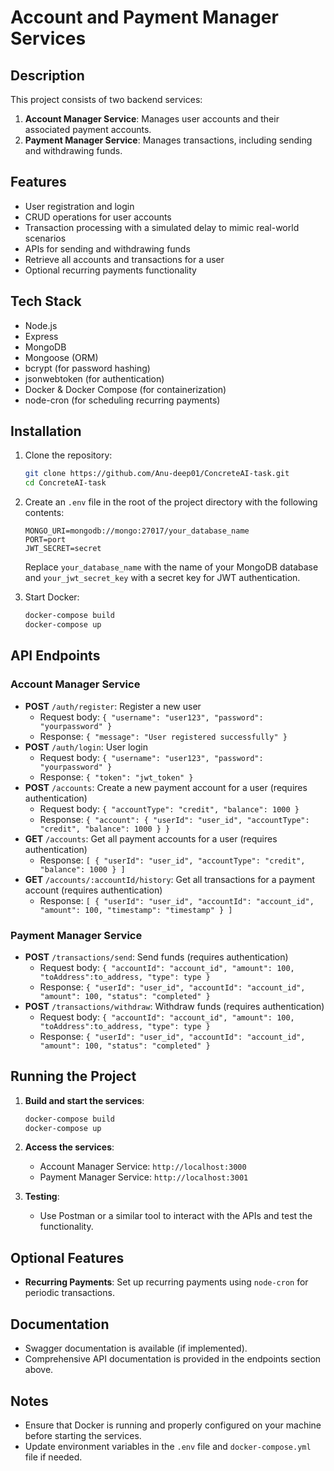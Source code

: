 # Account and Payment Manager Services

## Description

This project consists of two backend services:

1. **Account Manager Service**: Manages user accounts and their associated payment accounts.
2. **Payment Manager Service**: Manages transactions, including sending and withdrawing funds.

## Features

- User registration and login
- CRUD operations for user accounts
- Transaction processing with a simulated delay to mimic real-world scenarios
- APIs for sending and withdrawing funds
- Retrieve all accounts and transactions for a user
- Optional recurring payments functionality

## Tech Stack

- Node.js
- Express
- MongoDB
- Mongoose (ORM)
- bcrypt (for password hashing)
- jsonwebtoken (for authentication)
- Docker & Docker Compose (for containerization)
- node-cron (for scheduling recurring payments)

## Installation

1. Clone the repository:
    ```bash
    git clone https://github.com/Anu-deep01/ConcreteAI-task.git
    cd ConcreteAI-task
    ```

2. Create an `.env` file in the root of the project directory with the following contents:

    ```env
    MONGO_URI=mongodb://mongo:27017/your_database_name
    PORT=port
    JWT_SECRET=secret
    ```

    Replace `your_database_name` with the name of your MongoDB database and `your_jwt_secret_key` with a secret key for JWT authentication.

3. Start Docker:
    ```bash
    docker-compose build
    docker-compose up
    ```

## API Endpoints

### Account Manager Service

- **POST** `/auth/register`: Register a new user
    - Request body: `{ "username": "user123", "password": "yourpassword" }`
    - Response: `{ "message": "User registered successfully" }`
- **POST** `/auth/login`: User login
    - Request body: `{ "username": "user123", "password": "yourpassword" }`
    - Response: `{ "token": "jwt_token" }`
- **POST** `/accounts`: Create a new payment account for a user (requires authentication)
    - Request body: `{ "accountType": "credit", "balance": 1000 }`
    - Response: `{ "account": { "userId": "user_id", "accountType": "credit", "balance": 1000 } }`
- **GET** `/accounts`: Get all payment accounts for a user (requires authentication)
    - Response: `[ { "userId": "user_id", "accountType": "credit", "balance": 1000 } ]`
- **GET** `/accounts/:accountId/history`: Get all transactions for a payment account (requires authentication)
    - Response: `[ { "userId": "user_id", "accountId": "account_id", "amount": 100, "timestamp": "timestamp" } ]`

### Payment Manager Service

- **POST** `/transactions/send`: Send funds (requires authentication)
    - Request body: `{ "accountId": "account_id", "amount": 100, "toAddress":to_address, "type": type }`
    - Response: `{ "userId": "user_id", "accountId": "account_id", "amount": 100, "status": "completed" }`
- **POST** `/transactions/withdraw`: Withdraw funds (requires authentication)
    - Request body: `{ "accountId": "account_id", "amount": 100, "toAddress":to_address, "type": type }`
    - Response: `{ "userId": "user_id", "accountId": "account_id", "amount": 100, "status": "completed" }`

## Running the Project

1. **Build and start the services**:
    ```bash
    docker-compose build
    docker-compose up
    ```

2. **Access the services**:
    - Account Manager Service: `http://localhost:3000`
    - Payment Manager Service: `http://localhost:3001`

3. **Testing**:
    - Use Postman or a similar tool to interact with the APIs and test the functionality.

## Optional Features

- **Recurring Payments**: Set up recurring payments using `node-cron` for periodic transactions.

## Documentation

- Swagger documentation is available (if implemented).
- Comprehensive API documentation is provided in the endpoints section above.

## Notes

- Ensure that Docker is running and properly configured on your machine before starting the services.
- Update environment variables in the `.env` file and `docker-compose.yml` file if needed.
